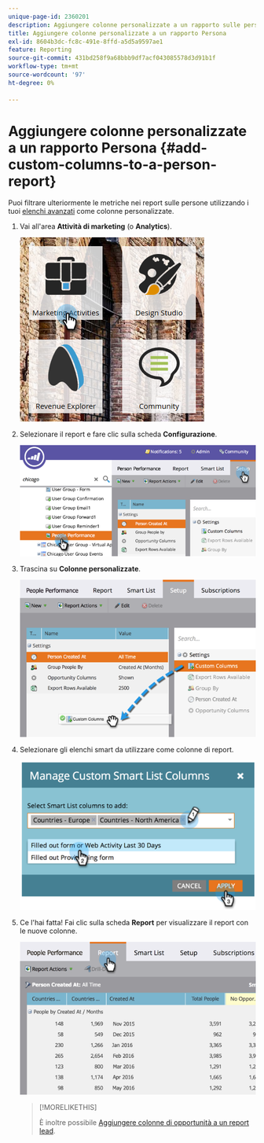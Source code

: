 ```yaml
---
unique-page-id: 2360201
description: Aggiungere colonne personalizzate a un rapporto sulle persone - Documentazione di Marketo - Documentazione del prodotto
title: Aggiungere colonne personalizzate a un rapporto Persona
exl-id: 8604b3dc-fc8c-491e-8ffd-a5d5a9597ae1
feature: Reporting
source-git-commit: 431bd258f9a68bbb9df7acf043085578d3d91b1f
workflow-type: tm+mt
source-wordcount: '97'
ht-degree: 0%

---
```


# Aggiungere colonne personalizzate a un rapporto Persona {#add-custom-columns-to-a-person-report}

Puoi filtrare ulteriormente le metriche nei report sulle persone utilizzando i tuoi [elenchi avanzati](/help/marketo/product-docs/core-marketo-concepts/smart-lists-and-static-lists/understanding-smart-lists.md) come colonne personalizzate.

1. Vai all&#39;area **Attività di marketing** (o **Analytics**).

   ![](assets/ma-1.png)

1. Selezionare il report e fare clic sulla scheda **Configurazione**.

   ![](assets/two-1.png)

1. Trascina su **Colonne personalizzate**.

   ![](assets/three-1.png)

1. Selezionare gli elenchi smart da utilizzare come colonne di report.

   ![](assets/image2014-9-16-16-3a39-3a34.png)

1. Ce l&#39;hai fatta! Fai clic sulla scheda **Report** per visualizzare il report con le nuove colonne.

   ![](assets/five-1.png)

   >[!MORELIKETHIS]
   >
   >È inoltre possibile [Aggiungere colonne di opportunità a un report lead](/help/marketo/product-docs/reporting/basic-reporting/editing-reports/add-opportunity-columns-to-a-lead-report.md).
